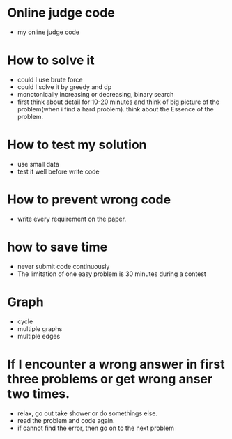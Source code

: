 # Online judge code
- my online judge code

# How to solve it

- could I use brute force
- could I solve it by greedy and dp
- monotonically increasing or decreasing, binary search
- first think about detail for 10-20 minutes and think of big picture of the problem(when i find a hard problem). think about the Essence of the problem.

# How to test my solution

- use small data
- test it well before write code

# How to prevent wrong code

- write every requirement on the paper.

# how to save time

- never submit code continuously
- The limitation of one easy problem is 30 minutes during a contest

# Graph

- cycle
- multiple graphs
- multiple edges

# If I encounter a wrong answer in first three problems or get wrong anser two times.
- relax, go out take shower or do somethings else.
- read the problem and code again.
- if cannot find the error, then go on to the next problem
